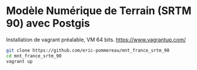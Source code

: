 # Modèle Numérique de Terrain (SRTM 90) avec Postgis

Installation de vagrant préalable, VM 64 bits. https://www.vagrantup.com/

```bash
git clone https://github.com/eric-pommereau/mnt_france_srtm_90
cd mnt_france_srtm_90
vagrant up
```
